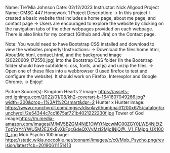Name: Tre'Mia Johnson
Date: 02/12/2023
Instructor: Nick Allgood
Project Name: CMSC 447 Homework 1
Project Description:
  -> In this project I created a basic website that includes a home page, about me page, and contact page
  -> Users are encouraged to explore the website by clicking on the navigation tabs of the other webpages provided on each webpage. There is also links for my contact (Github and Jira) on the Contact page.

Note: You would need to have Bootstrap CSS installed and download to view the websites properly!
Instructions:
  -> Download the files home.html, AboutMe.html, contact.html, and the background image (20220609_172550.jpg) into the Bootstrap CSS folder (In the Bootstrap folder should have subfolders: css, fonts, and js) and unzip the files.
  -> Open one of these files into a webbrowser (I used firefox to test and configure the website). It should work on Firefox, Interexplor and Google Chrome.
  -> Enjoy!
  
  
 Picture Source(s):
 Kingdom Hearts 2 image:  https://assets-prd.ignimgs.com/2022/01/08/kh2-coverart-b-1641607049266.jpg?width=300&crop=1%3A1%2Csmart&dpr=2
 Hunter x Hunter image: https://www.crunchyroll.com/imgsrv/display/thumbnail/1200x675/catalog/crunchyroll/2e54344c7cc1675af721b4021222230f.jpe
 Tower of God image:https://m.media-amazon.com/images/M/MV5BZGM4NjE1OWYtNzcwMC00ZGY0LWE4NjEtZTgzYzY4YWU5M2E3XkEyXkFqcGdeQXVyMzI2Mjc1NjQ@._V1_FMjpg_UX1000_.jpg
 Mob Psycho 100 image: https://static.wikia.nocookie.net/toonami/images/c/c0/Mob_Psycho.png/revision/latest?cb=20190611151413
